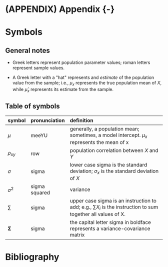 # (APPENDIX) Appendix {-}

# Symbols

## General notes

- Greek letters represent population parameter values; roman letters represent sample values.

- A Greek letter with a "hat" represents and *estimate* of the population value from the sample; i.e., $\mu_x$ represents the true population mean of $X$, while $\hat{\mu}_x$ represents its estimate from the sample.

## Table of symbols


|symbol            |pronunciation |definition                                                                                                      |
|:-----------------|:-------------|:---------------------------------------------------------------------------------------------------------------|
|$\mu$             |meeYU         |generally, a population mean; sometimes, a model intercept. $\mu_x$ represents the mean of x                    |
|$\rho_{xy}$       |row           |population correlation between $X$ and $Y$                                                                      |
|$\sigma$          |sigma         |lower case sigma is the standard deviation; $\sigma_x$ is the standard deviation of $X$                         |
|$\sigma^2$        |sigma squared |variance                                                                                                        |
|$\sum$            |sigma         |upper case sigma is an instruction to add; e.g., $\sum X_i$ is the instruction to sum together all values of X. |
|$\mathbf{\Sigma}$ |sigma         |the capital letter sigma in boldface represents a variance-covariance matrix                                    |

# Bibliography
